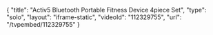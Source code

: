 {
    "title": "Activ5 Bluetooth Portable Fitness Device 4piece Set",
    "type": "solo",
    "layout": "iframe-static",
    "videoId": "112329755",
    "url": "\/tvpembed\/112329755"
}